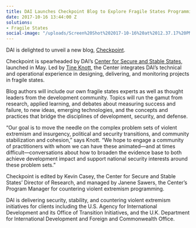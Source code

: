 ```yaml
---
title: DAI Launches Checkpoint Blog to Explore Fragile States Programming
date: 2017-10-16 13:44:00 Z
solutions:
- Fragile States
social-image: "/uploads/Screen%20Shot%202017-10-16%20at%2012.37.17%20PM.png"
---
```


DAI is delighted to unveil a new blog, [Checkpoint](http://dai-global-checkpoint.com/). 

Checkpoint is spearheaded by DAI’s [Center for Secure and Stable States](https://www.dai.com/our-work/solutions/fragile-states), launched in May. Led by [Tine Knott](https://www.dai.com/who-we-are/our-team/tine-knott), the Center integrates DAI’s technical and operational experience in designing, delivering, and monitoring projects in fragile states.

Blog authors will include our own fragile states experts as well as thought leaders from the development community. Topics will run the gamut from research, applied learning, and debates about measuring success and failure, to new ideas, emerging technologies, and the concepts and practices that bridge the disciplines of development, security, and defense.

“Our goal is to move the needle on the complex problem sets of violent extremism and insurgency, political and security transitions, and community stabilization and cohesion,” says Knott. “We hope to engage a community of practitioners with whom we can have these animated—and at times difficult—conversations about how to broaden the evidence base to both achieve development impact and support national security interests around these problem sets.”

Checkpoint is edited by Kevin Casey, the Center for Secure and Stable States’ Director of Research, and managed by Janene Sawers, the Center’s Program Manager for countering violent extremism programming.

DAI is delivering security, stability, and countering violent extremism initiatives for clients including the U.S. Agency for International Development and its Office of Transition Initiatives, and the U.K. Department for International Development and Foreign and Commonwealth Office.